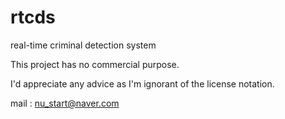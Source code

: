 # rtcds
 real-time criminal detection system



This project has no commercial purpose.

I'd appreciate any advice as I'm ignorant of the license notation.

mail : nu_start@naver.com

